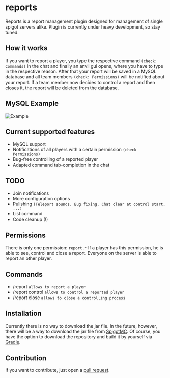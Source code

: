 # reports
Reports is a report management plugin designed for management of single spigot servers alike. Plugin is currently under heavy development, so stay tuned.

## How it works
If you want to report a player, you type the respective command `(check: Commands)` in the chat and finally an anvil gui opens, where you have to type in the respective reason. After that your report will be saved in a MySQL database and all team members `(check: Permissions)` will be notified about your report. If a team member now decides to control a report and then closes it, the report will be deleted from the database.

## MySQL Example
![Example](https://i.ibb.co/H26z6b2/mysql.png)

## Current supported features
- MySQL support
- Notifications of all players with a certain permission `(check Permissions)`
- Bug-free controlling of a reported player
- Adapted command tab-completion in the chat

## TODO
- Join notifications
- More configuration options
- Pulishing `(Teleport sounds, Bug fixing, Chat clear at control start, ...)`
- List command
- Code cleanup (!)

## Permissions
There is only one permission: `report.*`
If a player has this permission, he is able to see, control and close a report.
Everyone on the server is able to report an other player. 

## Commands
- /report <victim> `allows to report a player`
- /report control `allows to control a reported player`
- /report close `allows to close a controlling process`
  
## Installation
Currently there is no way to download the jar file.
In the future, however, there will be a way to download the jar file from [SpigotMC](https://www.spigotmc.org/).
Of course, you have the option to download the repository and build it by yourself via [Gradle](https://gradle.org/).

## Contribution
If you want to contribute, just open a [pull request](https://github.com/igorswieton/reports/pulls).
